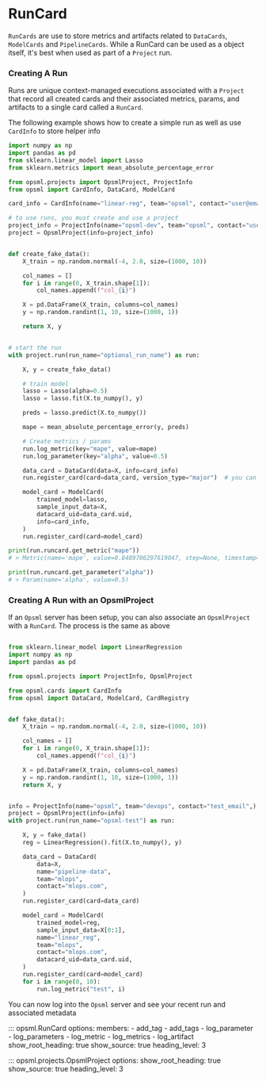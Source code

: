 # RunCard

`RunCards` are use to store metrics and artifacts related to `DataCards`, `ModelCards` and `PipelineCards`. While a RunCard can be used as a object itself, it's best when used as part of a `Project` run.

### Creating A Run
Runs are unique context-managed executions associated with a `Project` that record all created cards and their associated metrics, params, and artifacts to a single card called a `RunCard`.

The following example shows how to create a simple run as well as use `CardInfo` to store helper info

```python
import numpy as np
import pandas as pd
from sklearn.linear_model import Lasso
from sklearn.metrics import mean_absolute_percentage_error

from opsml.projects import OpsmlProject, ProjectInfo
from opsml import CardInfo, DataCard, ModelCard

card_info = CardInfo(name="linear-reg", team="opsml", contact="user@email.com")

# to use runs, you must create and use a project
project_info = ProjectInfo(name="opsml-dev", team="opsml", contact="user@email.com")
project = OpsmlProject(info=project_info)


def create_fake_data():
    X_train = np.random.normal(-4, 2.0, size=(1000, 10))

    col_names = []
    for i in range(0, X_train.shape[1]):
        col_names.append(f"col_{i}")

    X = pd.DataFrame(X_train, columns=col_names)
    y = np.random.randint(1, 10, size=(1000, 1))

    return X, y


# start the run
with project.run(run_name="optional_run_name") as run:

    X, y = create_fake_data()

    # train model
    lasso = Lasso(alpha=0.5)
    lasso = lasso.fit(X.to_numpy(), y)

    preds = lasso.predict(X.to_numpy())

    mape = mean_absolute_percentage_error(y, preds)

    # Create metrics / params
    run.log_metric(key="mape", value=mape)
    run.log_parameter(key="alpha", value=0.5)

    data_card = DataCard(data=X, info=card_info)
    run.register_card(card=data_card, version_type="major")  # you can specify "major", "minor", "patch"

    model_card = ModelCard(
        trained_model=lasso,
        sample_input_data=X,
        datacard_uid=data_card.uid,
        info=card_info,
    )
    run.register_card(card=model_card)

print(run.runcard.get_metric("mape"))
# > Metric(name='mape', value=0.8489706297619047, step=None, timestamp=None)

print(run.runcard.get_parameter("alpha"))
# > Param(name='alpha', value=0.5)

```

### Creating A Run with an OpsmlProject
If an `Opsml` server has been setup, you can also associate an `OpsmlProject` with a `RunCard`. The process is the same as above

```python

from sklearn.linear_model import LinearRegression
import numpy as np
import pandas as pd

from opsml.projects import ProjectInfo, OpsmlProject

from opsml.cards import CardInfo
from opsml import DataCard, ModelCard, CardRegistry


def fake_data():
    X_train = np.random.normal(-4, 2.0, size=(1000, 10))

    col_names = []
    for i in range(0, X_train.shape[1]):
        col_names.append(f"col_{i}")

    X = pd.DataFrame(X_train, columns=col_names)
    y = np.random.randint(1, 10, size=(1000, 1))
    return X, y


info = ProjectInfo(name="opsml", team="devops", contact="test_email",)
project = OpsmlProject(info=info)
with project.run(run_name="opsml-test") as run:

    X, y = fake_data()
    reg = LinearRegression().fit(X.to_numpy(), y)

    data_card = DataCard(
        data=X,
        name="pipeline-data",
        team="mlops",
        contact="mlops.com",
    )
    run.register_card(card=data_card)

    model_card = ModelCard(
        trained_model=reg,
        sample_input_data=X[0:1],
        name="linear_reg",
        team="mlops",
        contact="mlops.com",
        datacard_uid=data_card.uid,
    )
    run.register_card(card=model_card)
    for i in range(0, 10):
        run.log_metric("test", i)
```

You can now log into the `Opsml` server and see your recent run and associated metadata

::: opsml.RunCard
    options:
        members:
            - add_tag
            - add_tags
            - log_parameter
            - log_parameters
            - log_metric
            - log_metrics
            - log_artifact
        show_root_heading: true
        show_source: true
        heading_level: 3

::: opsml.projects.OpsmlProject
    options:
        show_root_heading: true
        show_source: true
        heading_level: 3

